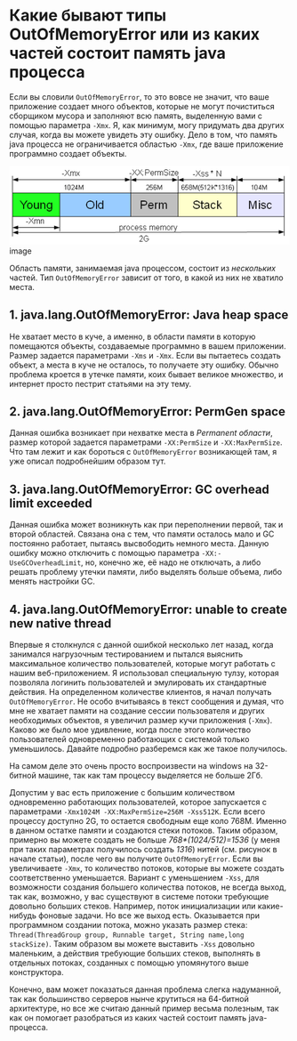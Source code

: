 # Какие бывают типы OutOfMemoryError или из каких частей состоит память java процесса

Если вы словили `OutOfMemoryError`, то это вовсе не значит, что ваше приложение создает много объектов, которые не 
могут почиститься сборщиком мусора и заполняют всю память, выделенную вами с помощью параметра `-Xmx`. Я, как минимум, 
могу придумать два других случая, когда вы можете увидеть эту ошибку. Дело в том, что память java процесса не 
ограничивается областью `-Xmx`, где ваше приложение программно создает объекты.

![img_4.png](img_4.png)image

Область памяти, занимаемая java процессом, состоит из _нескольких_ частей. Тип `OutOfMemoryError` зависит от того, в 
какой из них не хватило места.

## 1. java.lang.OutOfMemoryError: Java heap space

Не хватает место в куче, а именно, в области памяти в которую помещаются объекты, создаваемые программно в вашем 
приложении. Размер задается параметрами `-Xms` и `-Xmx`. Если вы пытаетесь создать объект, а места в куче не осталось, 
то получаете эту ошибку. Обычно проблема кроется в утечке памяти, коих бывает великое множество, и интернет просто 
пестрит статьями на эту тему.

## 2. java.lang.OutOfMemoryError: PermGen space

Данная ошибка возникает при нехватке места в _Permanent области_, размер которой задается параметрами `-XX:PermSize` и 
`-XX:MaxPermSize`. Что там лежит и как бороться с `OutOfMemoryError` возникающей там, я уже описал подробнейшим образом 
тут.

## 3. java.lang.OutOfMemoryError: GC overhead limit exceeded

Данная ошибка может возникнуть как при переполнении первой, так и второй областей. Связана она с тем, что памяти 
осталось мало и GC постоянно работает, пытаясь высвободить немного места. Данную ошибку можно отключить с помощью 
параметра `-XX:-UseGCOverheadLimit`, но, конечно же, её надо не отключать, а либо решать проблему утечки памяти, либо 
выделять больше объема, либо менять настройки GC.

## 4. java.lang.OutOfMemoryError: unable to create new native thread

Впервые я столкнулся с данной ошибкой несколько лет назад, когда занимался нагрузочным тестированием и пытался выяснить 
максимальное количество пользователей, которые могут работать с нашим веб-приложением. Я использовал специальную тулзу, 
которая позволяла логинить пользователей и эмулировать их стандартные действия. На определенном количестве клиентов, я 
начал получать `OutOfMemoryError`. Не особо вчитываясь в текст сообщения и думая, что мне не хватает памяти на создание 
сессии пользователя и других необходимых объектов, я увеличил размер кучи приложения (`-Xmx`). Каково же было мое 
удивление, когда после этого количество пользователей одновременно работающих с системой только уменьшилось. Давайте 
подробно разберемся как же такое получилось.

На самом деле это очень просто воспроизвести на windows на 32-битной машине, так как там процессу выделяется не больше 2Гб.

Допустим у вас есть приложение с большим количеством одновременно работающих пользователей, которое запускается с 
параметрами `-Xmx1024M -XX:MaxPermSize=256M -Xss512K`. Если всего процессу доступно 2G, то остается свободным еще коло 
768M. Именно в данном остатке памяти и создаются стеки потоков. Таким образом, примерно вы можете создать не больше 
_768*(1024/512)=1536_ (у меня при таких параметрах получилось создать _1316_) нитей (см. рисунок в начале статьи), 
после чего вы получите `OutOfMemoryError`. Если вы увеличиваете `-Xmx`, то количество потоков, которые вы можете 
создать соответственно уменьшается. Вариант с уменьшением `-Xss`, для возможности создания большего количества потоков, 
не всегда выход, так как, возможно, у вас существуют в системе потоки требующие довольно больших стеков. Например, поток
инициализации или какие-нибудь фоновые задачи. Но все же выход есть. Оказывается при программном создании потока, можно 
указать размер стека: `Thread(ThreadGroup group, Runnable target, String name,long stackSize)`. Таким образом вы можете 
выставить `-Xss` довольно маленьким, а действия требующие больших стеков, выполнять в отдельных потоках, созданных с 
помощью упомянутого выше конструктора.

Конечно, вам может показаться данная проблема слегка надуманной, так как большинство серверов нынче крутиться на 
64-битной архитектуре, но все же считаю данный пример весьма полезным, так как он помогает разобраться из каких частей 
состоит память java-процесса.
